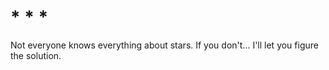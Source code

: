 # * * *
Not everyone knows everything about stars. If you don't... I'll let you figure the solution.